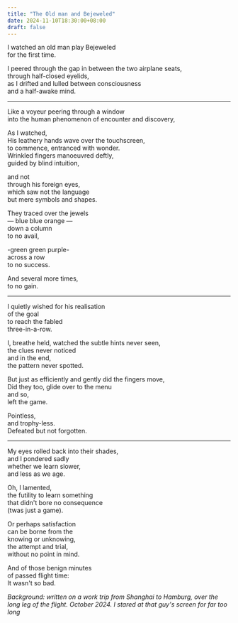 ```yaml
---
title: "The Old man and Bejeweled"
date: 2024-11-10T18:30:00+08:00
draft: false
---
```



I watched an old man play Bejeweled  
for the first time.  

I peered through the gap in between the two airplane seats,  
through half-closed eyelids,   
as I drifted and lulled between consciousness  
and a half-awake mind.  

---

Like a voyeur peering through a window  
into the human phenomenon of encounter and discovery,  

As I watched,  
His leathery hands wave over the touchscreen,  
to commence, entranced with wonder.  
Wrinkled fingers manoeuvred deftly,  
guided by blind intuition,  

and not  
through his foreign eyes,  
which saw not the language  
but mere symbols and shapes.  



They traced over the jewels   
— blue blue orange —  
down a column  
to no avail,  

-green green purple-  
across a row  
to no success.  

And several more times,  
to no gain.  

---

I quietly wished for his realisation  
of the goal  
to reach the fabled  
three-in-a-row.  

I, breathe held, watched the subtle hints never seen,  
the clues never noticed     
and in the end,  
the pattern never spotted.  

But just as efficiently and gently did the fingers move,  
Did they too, glide over to the menu  
and so,  
left the game.  

Pointless,  
and trophy-less.  
Defeated but not forgotten.

---

My eyes rolled back into their shades,  
and I pondered sadly  
whether we learn slower,  
and less as we age.  

Oh, I lamented,  
the futility to learn something  
that didn't bore no consequence  
(twas just a game).  

Or perhaps satisfaction  
can be borne from the  
 knowing or unknowing,  
the attempt and trial,  
without no point in mind.  

And of those benign minutes  
of passed flight time:  
It wasn't so bad.


*Background: written on a work trip from Shanghai to Hamburg, over the long leg of the flight. October 2024. I stared at that guy's screen for far too long*